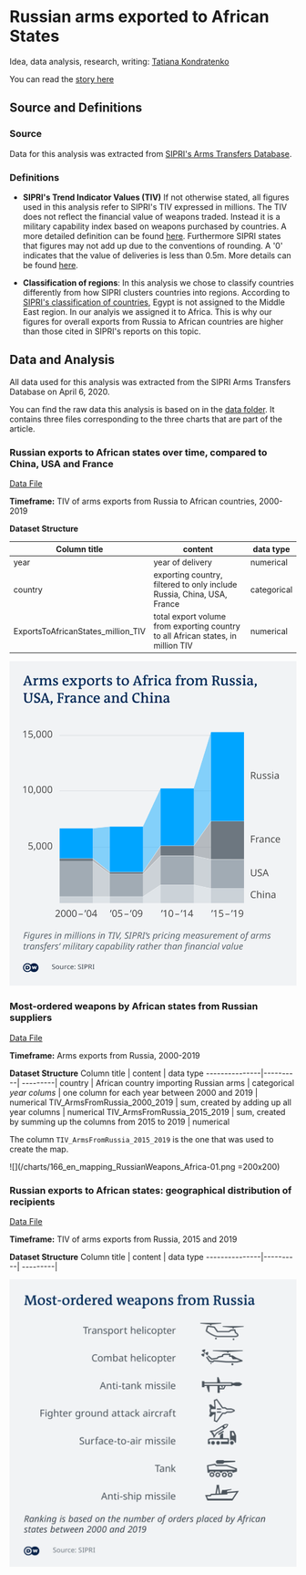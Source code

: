 # Russian arms exported to African States

Idea, data analysis, research, writing: [Tatiana Kondratenko](https://twitter.com/takondratenko)

You can read the [story here]()


## Source and Definitions

### Source 

Data for this analysis was extracted from [SIPRI's Arms Transfers Database](https://www.sipri.org/databases/armstransfers). 

### Definitions

* **SIPRI's Trend Indicator Values (TIV)** If not otherwise stated, all figures used in this analysis refer to SIPRI's TIV expressed in millions. The TIV does not reflect the financial value of weapons traded. Instead it is a military capability index based on weapons purchased by countries. A more detailed definition can be found [here](https://www.sipri.org/sites/default/files/files/FS/SIPRIFS1212.pdf). Furthermore SIPRI states that figures may not add up due to the conventions of rounding. A '0' indicates that the value of deliveries is less than 0.5m. More details can be found [here](http://www.sipri.org/databases/armstransfers/sources-and-methods/).

* **Classification of regions**: In this analysis we chose to classify countries differently from how SIPRI clusters countries into regions. According to [SIPRI's classification of countries](https://www.sipri.org/databases/regional-coverage), Egypt is not assigned to the Middle East region. In our analyis we assigned it to Africa. This is why our figures for overall exports from Russia to African countries are higher than those cited in SIPRI's reports on this topic.


## Data and Analysis

All data used for this analysis was extracted from the SIPRI Arms Transfers Database on April 6, 2020. 

You can find the raw data this analysis is based on in the [data folder](/data). It contains three files corresponding to the three charts that are part of the article.

### Russian exports to African states over time, compared to China, USA and France

[Data File](/data/ExportVolume-to-AfricanCountries.csv)

**Timeframe:** TIV of arms exports from Russia to African countries, 2000-2019

**Dataset Structure**

Column title | content | data type
---------------|----------| ---------|
year | year of delivery | numerical
country | exporting country, filtered to only include Russia, China, USA, France | categorical
ExportsToAfricanStates_million_TIV | total export volume from exporting country to all African states, in million TIV | numerical

![](/charts/165_en_arms_countries_01.png)

### Most-ordered weapons by African states from Russian suppliers

[Data File](/data/RussianArmsImportedByAfricanCountries.csv)

**Timeframe:** Arms exports from Russia, 2000-2019

**Dataset Structure**
Column title | content | data type
---------------|----------| ---------|
country | African country importing Russian arms | categorical
*year colums* | one column for each year between 2000 and 2019 | numerical
TIV_ArmsFromRussia_2000_2019 | sum, created by adding up all year columns | numerical
TIV_ArmsFromRussia_2015_2019 | sum, created by summing up the columns from 2015 to 2019 | numerical

The column `TIV_ArmsFromRussia_2015_2019` is the one that was used to create the map.

![](/charts/166_en_mapping_RussianWeapons_Africa-01.png =200x200)

### Russian exports to African states: geographical distribution of recipients

[Data File](/data/WeaponsTypesExportedFromRussiaToAfrica.csv)

**Timeframe:** TIV of arms exports from Russia, 2015 and 2019

**Dataset Structure**
Column title | content | data type
---------------|----------| ---------|

![](/charts/167_en_weaponsystems.png)




